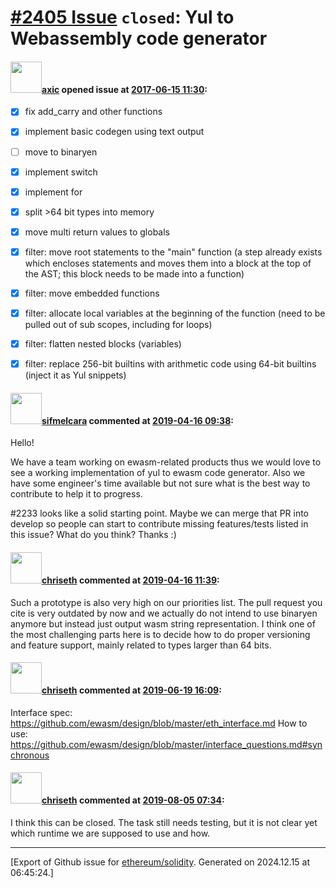 # [\#2405 Issue](https://github.com/ethereum/solidity/issues/2405) `closed`: Yul to Webassembly code generator

#### <img src="https://avatars.githubusercontent.com/u/20340?v=4" width="50">[axic](https://github.com/axic) opened issue at [2017-06-15 11:30](https://github.com/ethereum/solidity/issues/2405):

- [x] fix add_carry and other functions
- [x] implement basic codegen using text output
- [ ] move to binaryen
- [x] implement switch
- [x] implement for
- [x] split >64 bit types into memory
- [x] move multi return values to globals
- [x] filter: move root statements to the "main" function (a step already exists which encloses statements and moves them into a block at the top of the AST; this block needs to be made into a function)
- [x] filter: move embedded functions
- [x] filter: allocate local variables at the beginning of the function (need to be pulled out of sub scopes, including for loops)
- [x] filter: flatten nested blocks (variables)
- [x] filter: replace 256-bit builtins with arithmetic code using 64-bit builtins (inject it as Yul snippets)

  

#### <img src="https://avatars.githubusercontent.com/u/10496191?v=4" width="50">[sifmelcara](https://github.com/sifmelcara) commented at [2019-04-16 09:38](https://github.com/ethereum/solidity/issues/2405#issuecomment-483587396):

Hello!

We have a team working on ewasm-related products thus we would love to see a working implementation of yul to ewasm code generator. Also we have some engineer's time available but not sure what is the best way to contribute to help it to progress.

#2233 looks like a solid starting point. Maybe we can merge that PR into develop so people can start to contribute missing features/tests listed in this issue? What do you think? Thanks :)

#### <img src="https://avatars.githubusercontent.com/u/9073706?v=4" width="50">[chriseth](https://github.com/chriseth) commented at [2019-04-16 11:39](https://github.com/ethereum/solidity/issues/2405#issuecomment-483624120):

Such a prototype is also very high on our priorities list. The pull request you cite is very outdated by now and we actually do not intend to use binaryen anymore but instead just output wasm string representation. I think one of the most challenging parts here is to decide how to do proper versioning and feature support, mainly related to types larger than 64 bits.

#### <img src="https://avatars.githubusercontent.com/u/9073706?v=4" width="50">[chriseth](https://github.com/chriseth) commented at [2019-06-19 16:09](https://github.com/ethereum/solidity/issues/2405#issuecomment-503626640):

Interface spec: https://github.com/ewasm/design/blob/master/eth_interface.md
How to use: https://github.com/ewasm/design/blob/master/interface_questions.md#synchronous

#### <img src="https://avatars.githubusercontent.com/u/9073706?v=4" width="50">[chriseth](https://github.com/chriseth) commented at [2019-08-05 07:34](https://github.com/ethereum/solidity/issues/2405#issuecomment-518121383):

I think this can be closed. The task still needs testing, but it is not clear yet which runtime we are supposed to use and how.


-------------------------------------------------------------------------------



[Export of Github issue for [ethereum/solidity](https://github.com/ethereum/solidity). Generated on 2024.12.15 at 06:45:24.]
